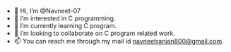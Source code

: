 - 👋 Hi, I’m @Navneet-07
- 👀 I’m interested in C programming.
- 🌱 I’m currently learning C program.
- 💞️ I’m looking to collaborate on C program related work.
- 📫 You can reach me through my mail id navneetranjan800@gmail.com.
<!---
Navneet-07/Navneet-07 is a ✨ special ✨ repository because its `README.md` (this file) appears on your GitHub profile.
You can click the Preview link to take a look at your changes.
--->
